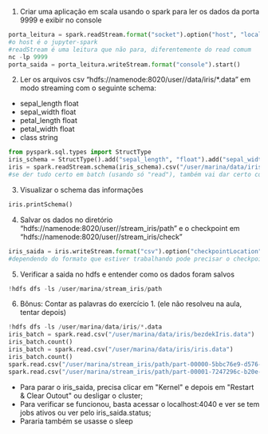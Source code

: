 1. Criar uma aplicação em scala usando o spark para ler os dados da porta 9999 e exibir no console

```python
porta_leitura = spark.readStream.format("socket").option("host", "localhost").option("port", 9999).load()
#o host é o jupyter-spark
#readStream é uma leitura que não para, diferentemente do read comum
nc -lp 9999
porta_saida = porta_leitura.writeStream.format("console").start()
```

2. Ler os arquivos csv “hdfs://namenode:8020/user/<nome>/data/iris/*.data” em modo streaming com o seguinte schema:

- sepal_length float
- sepal_width float
- petal_length float
- petal_width float
- class string

```python
from pyspark.sql.types import StructType
iris_schema = StructType().add("sepal_length", "float").add("sepal_width", "float").add("petal_length","float").add("petal_width","float").add("class","string")
iris = spark.readStream.schema(iris_schema).csv("/user/marina/data/iris/*.data")
#se der tudo certo em batch (usando só "read"), também vai dar certo com readStream
```


3. Visualizar o schema das informações
```python
iris.printSchema()
```
4. Salvar os dados no diretório “hdfs://namenode:8020/user/<nome>/stream_iris/path” e o checkpoint em “hdfs://namenode:8020/user/<nome>/stream_iris/check”
```python
iris_saida = iris.writeStream.format("csv").option("checkpointLocation", "/user/marina/stream_iris/check").option("path", "/user/marina/stream_iris/path").start()
#dependendo do formato que estiver trabalhando pode precisar o checkpoint ou não
```
5. Verificar a saida no hdfs e entender como os dados foram salvos
```scala
!hdfs dfs -ls /user/marina/stream_iris/path
```
6. Bônus: Contar as palavras do exercício 1. (ele não resolveu na aula, tentar depois)
```python
!hdfs dfs -ls /user/marina/data/iris/*.data
iris_batch = spark.read.csv("/user/marina/data/iris/bezdekIris.data")
iris_batch.count()
iris_batch = spark.read.csv("/user/marina/data/iris/iris.data")
iris_batch.count()
spark.read.csv("/user/marina/stream_iris/path/part-00000-5bbc76e9-d576-4443-88c1-1025439caab4-c000.csv").count()
spark.read.csv("/user/marina/stream_iris/path/part-00001-7247296c-b20e-46d6-bab6-bfb0cc47774f-c000.csv").count()
```
- Para parar o iris_saida, precisa clicar em "Kernel" e depois em "Restart & Clear Outout" ou desligar o cluster;
- Para verificar se funcionou, basta acessar o localhost:4040 e ver se tem jobs ativos ou ver pelo iris_saida.status;
- Pararia também se usasse o sleep

